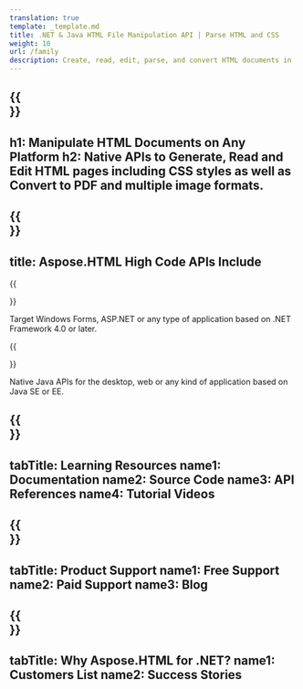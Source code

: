 ```yaml
---
translation: true
template: _template.md
title: .NET & Java HTML File Manipulation API | Parse HTML and CSS 
weight: 10
url: /family
description: Create, read, edit, parse, and convert HTML documents in .NET & Java applications with relevant library without any additional software or tools.
---
```


{{<section banner>}}
---
h1: Manipulate HTML Documents on Any Platform
h2: Native APIs to Generate, Read and Edit HTML pages including CSS styles as well as Convert to PDF and multiple image formats.
---

{{<section include>}}
---
title: Aspose.HTML High Code APIs Include
---

{{<section net>}}

Target Windows Forms, ASP.NET or any type of application based on .NET Framework 4.0 or later.

{{<section java>}}

Native Java APIs for the desktop, web or any kind of application based on Java SE or EE.

{{<section learning>}}
---
tabTitle: Learning Resources
name1: Documentation
name2: Source Code
name3: API References
name4: Tutorial Videos
---

{{<section support>}}
---
tabTitle: Product Support
name1: Free Support
name2: Paid Support
name3: Blog
---

{{<section why>}}
---
tabTitle: Why Aspose.HTML for .NET?
name1: Customers List
name2: Success Stories
---
